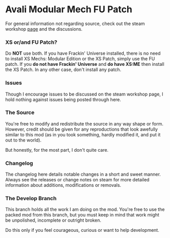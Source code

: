 # Avali Modular Mech FU Patch

For general information not regarding source, check out the steam workshop [page](http://steamcommunity.com/sharedfiles/filedetails/?id=955827258) and the discussions.

### XS or/and FU Patch?

Do __NOT__ use both. If you have Frackin' Universe installed, there is no need to install XS Mechs: Modular Edition or the XS Patch, simply use the
FU patch. If you __do not have Frackin' Universe__ and __do have XS:ME__ then install the XS Patch. In any other case, don't install any patch.

### Issues

Though I encourage issues to be discussed on the steam workshop page, I hold nothing against issues being posted through here.

### The Source

You're free to modify and redistribute the source in any way shape or form. However, credit should be given for any reproductions that look awefully similar to this mod (as in you took something, hardly modified it, and put it out to the world).

But honestly, for the most part, I don't quite care.

### Changelog

The changelog here details notable changes in a short and sweet manner. Always see the releases or change notes on steam for more detailed information about additions, modifications or removals.

### The Develop Branch

This branch holds all the work I am doing on the mod. You're free to use the packed mod from this branch, but you must keep in mind that work might be unpolished, incomplete or outright broken. 

Do this only if you feel courageous, curious or want to help development. 

